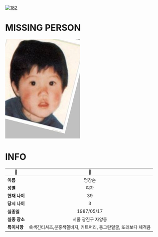 [![182](https://img.shields.io/badge/%EC%8B%A4%EC%A2%85%EC%8B%A0%EA%B3%A0%EB%8A%94%20%EA%B5%AD%EB%B2%88%EC%97%86%EC%9D%B4-182-blue)](http://safe182.go.kr/index.do)

# MISSING PERSON

<img src="./missing_person.jpg">

# INFO

|🔑|💎|
|--|:--:|
|**이름**|명창순|
|**성별**|여자|
|**현재 나이**|39|
|**당시 나이**|3|
|**실종일**|1987/05/17|
|**실종 장소**|서울 광진구 자양동 |
|**특이사항**|쑥색긴티셔츠,분홍색쫄바지, 커트머리, 동그란얼굴, 또래보다 체격큼|
